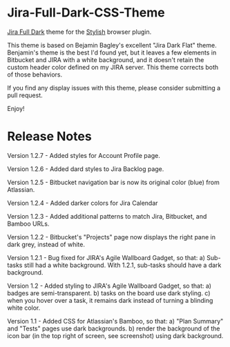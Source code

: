 # Jira-Full-Dark-CSS-Theme
[Jira Full Dark][1] theme for the [Stylish][2] browser plugin.  

This theme is based on Bejamin Bagley's excellent "Jira Dark Flat" theme. Benjamin's theme is the best I'd found yet, but it leaves a few elements in Bitbucket and JIRA with a white background, and it doesn't retain the custom header color defined on my JIRA server. This theme corrects both of those behaviors.

If you find any display issues with this theme, please consider submitting a pull request.  

Enjoy!

# Release Notes

Version 1.2.7 - Added styles for Account Profile page.

Version 1.2.6 - Added dard styles to Jira Backlog page.

Version 1.2.5 - Bitbucket navigation bar is now its original color (blue) from Atlassian.

Version 1.2.4 - Added darker colors for Jira Calendar

Version 1.2.3 - Added additional patterns to match Jira, Bitbucket, and Bamboo URLs.

Version 1.2.2 - Bitbucket's "Projects" page now displays the right pane in dark grey, instead of white.

Version 1.2.1 - Bug fixed for JIRA's Agile Wallboard Gadget, so that:
     a) Sub-tasks still had a white background.  With 1.2.1, sub-tasks should have a dark background.

Version 1.2 - Added styling to JIRA's Agile Wallboard Gadget, so that:
     a) badges are semi-transparent.
     b) tasks on the board use dark styling.
     c) when you hover over a task, it remains dark instead of turning a blinding white color.  

Version 1.1 - Added CSS for Atlassian's Bamboo, so that:
     a) "Plan Summary" and "Tests" pages use dark backgrounds.
     b) render the background of the icon bar (in the top right of screen, see screenshot) using dark background.


[1]: https://userstyles.org/styles/154946/jira-full-dark
[2]: https://userstyles.org/help/stylish
